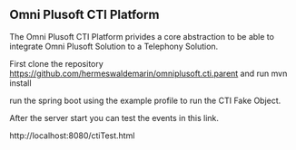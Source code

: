 ## Omni Plusoft CTI Platform
The Omni Plusoft CTI Platform privides a core abstraction to be able to integrate Omni Plusoft Solution to a Telephony Solution.

First clone the repository https://github.com/hermeswaldemarin/omniplusoft.cti.parent and run mvn install
 
run the spring boot using the example profile to run the CTI Fake Object.

After the server start you can test the events in this link.

http://localhost:8080/ctiTest.html
 
